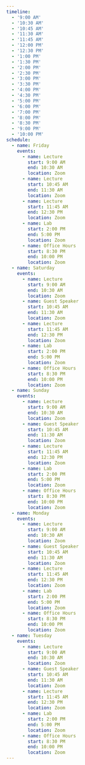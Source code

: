```yaml
---
timeline:
  - '9:00 AM'
  - '10:30 AM'
  - '10:45 AM'
  - '11:30 AM'
  - '11:45 AM'
  - '12:00 PM'
  - '12:30 PM'
  - '1:00 PM'
  - '1:30 PM'
  - '2:00 PM'
  - '2:30 PM'
  - '3:00 PM'
  - '3:30 PM'
  - '4:00 PM'
  - '4:30 PM'
  - '5:00 PM'
  - '6:00 PM'
  - '7:00 PM'
  - '8:00 PM'
  - '8:30 PM'
  - '9:00 PM'
  - '10:00 PM'
schedule:
  - name: Friday
    events:
      - name: Lecture
        start: 9:00 AM
        end: 10:30 AM
        location: Zoom
      - name: Lecture
        start: 10:45 AM
        end: 11:30 AM
        location: Zoom
      - name: Lecture
        start: 11:45 AM
        end: 12:30 PM
        location: Zoom
      - name: Lab
        start: 2:00 PM
        end: 5:00 PM
        location: Zoom
      - name: Office Hours
        start: 8:30 PM
        end: 10:00 PM
        location: Zoom
  - name: Saturday
    events:
      - name: Lecture
        start: 9:00 AM
        end: 10:30 AM
        location: Zoom
      - name: Guest Speaker
        start: 10:45 AM
        end: 11:30 AM
        location: Zoom
      - name: Lecture
        start: 11:45 AM
        end: 12:30 PM
        location: Zoom
      - name: Lab
        start: 2:00 PM
        end: 5:00 PM
        location: Zoom
      - name: Office Hours
        start: 8:30 PM
        end: 10:00 PM
        location: Zoom
  - name: Sunday
    events:
      - name: Lecture
        start: 9:00 AM
        end: 10:30 AM
        location: Zoom
      - name: Guest Speaker
        start: 10:45 AM
        end: 11:30 AM
        location: Zoom
      - name: Lecture
        start: 11:45 AM
        end: 12:30 PM
        location: Zoom
      - name: Lab
        start: 2:00 PM
        end: 5:00 PM
        location: Zoom
      - name: Office Hours
        start: 8:30 PM
        end: 10:00 PM
        location: Zoom
  - name: Monday
    events:
      - name: Lecture
        start: 9:00 AM
        end: 10:30 AM
        location: Zoom
      - name: Guest Speaker
        start: 10:45 AM
        end: 11:30 AM
        location: Zoom
      - name: Lecture
        start: 11:45 AM
        end: 12:30 PM
        location: Zoom
      - name: Lab
        start: 2:00 PM
        end: 5:00 PM
        location: Zoom
      - name: Office Hours
        start: 8:30 PM
        end: 10:00 PM
        location: Zoom
  - name: Tuesday
    events:
      - name: Lecture
        start: 9:00 AM
        end: 10:30 AM
        location: Zoom
      - name: Guest Speaker
        start: 10:45 AM
        end: 11:30 AM
        location: Zoom
      - name: Lecture
        start: 11:45 AM
        end: 12:30 PM
        location: Zoom
      - name: Lab
        start: 2:00 PM
        end: 5:00 PM
        location: Zoom
      - name: Office Hours
        start: 8:30 PM
        end: 10:00 PM
        location: Zoom
---
```

